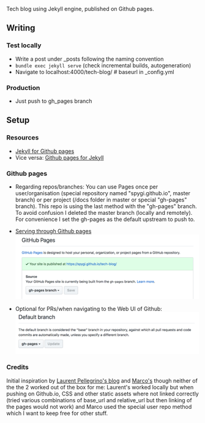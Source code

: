 Tech blog using Jekyll engine, published on Github pages.

## Writing
### Test locally
+ Write a post under \_posts following the naming convention
+ `bundle exec jekyll serve` (check incremental builds, autogeneration)
+ Navigate to localhost:4000/tech-blog/ # baseurl in \_config.yml

### Production
+ Just push to gh_pages branch

## Setup
### Resources
+ [Jekyll for Github pages](https://jekyllrb.com/docs/github-pages/)
+ Vice versa: [Github pages for Jekyll](https://help.github.com/articles/using-jekyll-as-a-static-site-generator-with-github-pages/)

### Github pages
+ Regarding repos/branches: You can use Pages once per user/organisation (special repository named "spygi.github.io", master branch)
or per project (/docs folder in master or special "gh-pages" branch).
This repo is using the last method with the "gh-pages" branch. To avoid confusion I deleted the master branch (locally and remotely). For convenience I set the gh-pages as the default upstream to push to.

+ [Serving through Github pages](https://help.github.com/articles/configuring-a-publishing-source-for-github-pages/#default-source-settings-for-repositories-without-the-username-naming-scheme) ![Github pages setup](images/readme/github-pages-setup.png "Github pages setup")

+ Optional for PRs/when navigating to the Web UI of Github:
![Default branch setting on Github](images/readme/github-default-branch.png "Default branch setting on Github")

### Credits
Initial inspiration by [Laurent Pellegrino's blog](http://www.pellegrino.link/) and [Marco's](http://mziccard.me/) though neither of the the 2 worked out of the box for me: Laurent's worked locally but when pushing on Github.io, CSS and other static assets where not linked correctly (tried various combinations of base_url and relative_url but then linking of the pages would not work) and Marco used the special user repo method which I want to keep free for other stuff.
